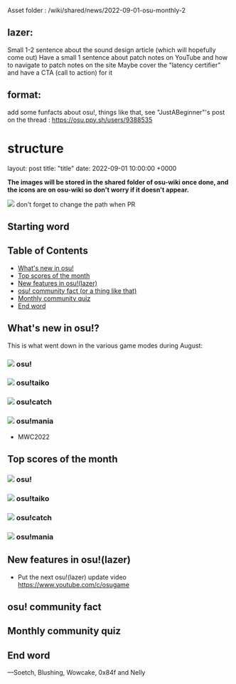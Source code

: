 Asset folder : /wiki/shared/news/2022-09-01-osu-monthly-2

## lazer:
Small 1-2 sentence about the sound design article (which will hopefully come out)
Have a small 1 sentence about patch notes on YouTube and how to navigate to patch notes on the site
Maybe cover the "latency certifier" and have a CTA (call to action) for it

## format:
add some funfacts about osu!, things like that, see "JustABeginner"'s post on the thread : https://osu.ppy.sh/users/9388535

# structure

layout: post
title: "title"
date: 2022-09-01 10:00:00 +0000

**The images will be stored in the shared folder of osu-wiki once done, and the icons are on osu-wiki so don't worry if it doesn't appear.**

![](/articles/August-2022/Images/banner.png) don't forget to change the path when PR

## Starting word

## Table of Contents
- [What's new in osu!](#what's-new-in-osu!?)
- [Top scores of the month](#top-scores-of-the-month)
- [New features in osu!(lazer)](#new-features-in-osu!(lazer))
- [osu! community fact (or a thing like that)](#osu-community-fact)
- [Monthly community quiz](#monthly-community-quiz)
- [End word](#end-word)

## What's new in osu!?

This is what went down in the various game modes during August:

### ![](/wiki/shared/mode/osu.png) osu!

### ![](/wiki/shared/mode/taiko.png) osu!taiko

### ![](/wiki/shared/mode/catch.png) osu!catch

### ![](/wiki/shared/mode/mania.png) osu!mania

- MWC2022

## Top scores of the month

### ![](/wiki/shared/mode/osu.png) osu!

### ![](/wiki/shared/mode/taiko.png) osu!taiko

### ![](/wiki/shared/mode/catch.png) osu!catch

### ![](/wiki/shared/mode/mania.png) osu!mania

## New features in osu!(lazer)
- Put the next osu!(lazer) update video https://www.youtube.com/c/osugame

## osu! community fact

## Monthly community quiz

## End word
—Soetch, Blushing, Wowcake, 0x84f and Nelly